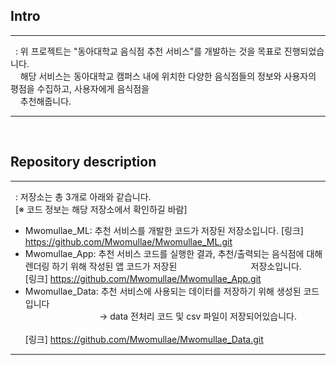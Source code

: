 ## Intro

---
&nbsp; : 위 프로젝트는 "동아대학교 음식점 추천 서비스"를 개발하는 것을 목표로 진행되었습니다. <Br>
&nbsp;&nbsp;&nbsp;&nbsp;해당 서비스는 동아대학교 캠퍼스 내에 위치한 다양한 음식점들의 정보와 사용자의 평점을 수집하고, 사용자에게 음식점을 <br>
&nbsp;&nbsp;&nbsp;&nbsp;추천해줍니다. 

---
<br>
  
## Repository description
  
---
&nbsp; : 저장소는 총 3개로 아래와 같습니다.<br>
&nbsp; [※ 코드 정보는 해당 저장소에서 확인하길 바람]  <br>
* Mwomullae_ML: 추천 서비스를 개발한 코드가 저장된 저장소입니다.
  [링크] https://github.com/Mwomullae/Mwomullae_ML.git
* Mwomullae_App: 추천 서비스 코드를 실행한 결과, 추천/출력되는 음식점에 대해 렌더링 하기 위해 작성된 앱 코드가 저장된 
&nbsp;&nbsp;&nbsp;&nbsp;&nbsp;&nbsp;&nbsp;&nbsp;&nbsp;&nbsp;&nbsp;&nbsp;&nbsp;&nbsp;&nbsp;&nbsp;&nbsp;&nbsp;&nbsp;&nbsp;&nbsp;&nbsp;&nbsp;&nbsp;&nbsp;&nbsp;&nbsp;&nbsp;&nbsp;저장소입니다.  
  [링크] https://github.com/Mwomullae/Mwomullae_App.git
* Mwomullae_Data: 추천 서비스에 사용되는 데이터를 저장하기 위해 생성된 코드입니다<br>
&nbsp;&nbsp;&nbsp;&nbsp;&nbsp;&nbsp;&nbsp;&nbsp;&nbsp;&nbsp;&nbsp;&nbsp;&nbsp;&nbsp;&nbsp;&nbsp;&nbsp;&nbsp;&nbsp;&nbsp;&nbsp;&nbsp;&nbsp;&nbsp;&nbsp;&nbsp;&nbsp;&nbsp;&nbsp;&nbsp;→ data 전처리 코드 및 csv 파일이 저장되어있습니다.<br>  
  [링크] https://github.com/Mwomullae/Mwomullae_Data.git


---
